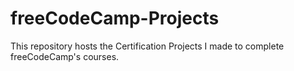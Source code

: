 # freeCodeCamp-Projects
This repository hosts the Certification Projects I made to complete freeCodeCamp's courses.
